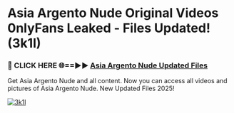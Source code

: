 # Asia Argento Nude Original Videos 0nlyFans Leaked - Files Updated! (3k1l)

<h3>🔴 CLICK HERE 🌐==►► <a href="https://tinyurl.com/yc6ubb5a" rel="nofollow">Asia Argento Nude Updated Files</a></h3>

Get Asia Argento Nude and all content. Now you can access all videos and pictures of Asia Argento Nude. New Updated Files 2025!

[![3k1l](https://i.imgur.com/7eu0CRL.gif)](https://tinyurl.com/yc6ubb5a)
